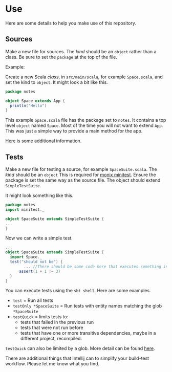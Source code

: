 # Use

Here are some details to help you make use of this repository.

## Sources

Make a new file for sources. The _kind_ should be an `object` rather than a class. Be sure to set the `package` at 
the top of the file.

Example:

Create a new Scala _class_, in `src/main/scala`, for example `Space.scala`, and set the kind to `object`. 
It might look a bit like this.

```scala
package notes

object Space extends App {
  println("Hello")
}
```

This example `Space.scala` file has the package set to `notes`. It contains a top level `object` named `Space`. 
Most of the time you will not want to extend `App`. This was just a simple way to provide a main method for the app.

[Here](https://github.com/monix/minitest) is some additional information.

## Tests

Make a new file for testing a source, for example `SpaceSuite.scala`. The _kind_ should be an `object` This is required for [monix minitest](https://github.com/monix/minitest).
Ensure the package is set the same way as the source file. The object should extend `SimpleTestSuite`. 

It might look something like this.

```scala
package notes
import minitest._

object SpaceSuite extends SimpleTestSuite {
...
}
```

Now we can write a simple test.

```scala
...
object SpaceSuite extends SimpleTestSuite {
  import Space._
  test("should not be") {
        ... //There should be some code here that executes something in `Space.scala`
      assert(1 + 1 != 3)
  }
}
```

You can execute tests using the `sbt shell`. Here are some examples.

- `test` = Run all tests
- `testOnly *SpaceSuite` = Run tests with entity names matching the glob `*SpaceSuite`
- `testQuick` = limits tests to:
  - tests that failed in the previous run
  - tests that were not run before
  - tests that have one or more transitive dependencies, maybe in a different project, recompiled.

`testQuick` can also be limited by a glob. More detail can be found [here](https://www.scala-sbt.org/1.x/docs/Testing.html).

There are additional things that Intellij can to simplify your build-test workflow. Please let me know what you find. 